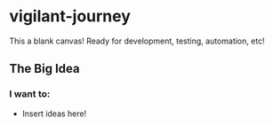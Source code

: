# vigilant-journey

This a blank canvas! Ready for development, testing, automation, etc!

## The Big Idea
### I want to:
- Insert ideas here!
